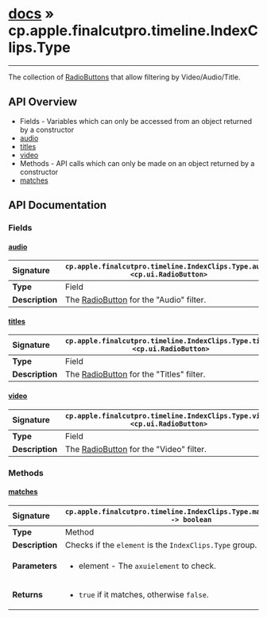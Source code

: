 # [docs](index.md) » cp.apple.finalcutpro.timeline.IndexClips.Type
---

The collection of [RadioButtons](cp.ui.RadioButton.md) that allow filtering by Video/Audio/Title.

## API Overview
* Fields - Variables which can only be accessed from an object returned by a constructor
 * [audio](#audio)
 * [titles](#titles)
 * [video](#video)
* Methods - API calls which can only be made on an object returned by a constructor
 * [matches](#matches)

## API Documentation

### Fields

#### [audio](#audio)
| <span style="float: left;">**Signature**</span> | <span style="float: left;">`cp.apple.finalcutpro.timeline.IndexClips.Type.audio <cp.ui.RadioButton>` </span>                                                          |
| -----------------------------------------------------|---------------------------------------------------------------------------------------------------------|
| **Type**                                             | Field |
| **Description**                                      | The [RadioButton](cp.ui.RadioButton.md) for the "Audio" filter. |

#### [titles](#titles)
| <span style="float: left;">**Signature**</span> | <span style="float: left;">`cp.apple.finalcutpro.timeline.IndexClips.Type.titles <cp.ui.RadioButton>` </span>                                                          |
| -----------------------------------------------------|---------------------------------------------------------------------------------------------------------|
| **Type**                                             | Field |
| **Description**                                      | The [RadioButton](cp.ui.RadioButton.md) for the "Titles" filter. |

#### [video](#video)
| <span style="float: left;">**Signature**</span> | <span style="float: left;">`cp.apple.finalcutpro.timeline.IndexClips.Type.video <cp.ui.RadioButton>` </span>                                                          |
| -----------------------------------------------------|---------------------------------------------------------------------------------------------------------|
| **Type**                                             | Field |
| **Description**                                      | The [RadioButton](cp.ui.RadioButton.md) for the "Video" filter. |

### Methods

#### [matches](#matches)
| <span style="float: left;">**Signature**</span> | <span style="float: left;">`cp.apple.finalcutpro.timeline.IndexClips.Type.matches(element) -> boolean` </span>                                                          |
| -----------------------------------------------------|---------------------------------------------------------------------------------------------------------|
| **Type**                                             | Method |
| **Description**                                      | Checks if the `element` is the `IndexClips.Type` group. |
| **Parameters**                                       | <ul><li>element - The <code>axuielement</code> to check.</li></ul> |
| **Returns**                                          | <ul><li><code>true</code> if it matches, otherwise <code>false</code>.</li></ul> |

